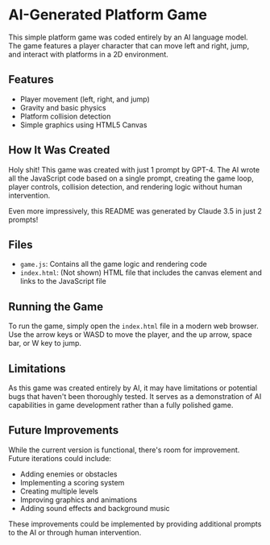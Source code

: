 # AI-Generated Platform Game

This simple platform game was coded entirely by an AI language model. The game features a player character that can move left and right, jump, and interact with platforms in a 2D environment.

## Features

- Player movement (left, right, and jump)
- Gravity and basic physics
- Platform collision detection
- Simple graphics using HTML5 Canvas

## How It Was Created

Holy shit! This game was created with just 1 prompt by GPT-4. The AI wrote all the JavaScript code based on a single prompt, creating the game loop, player controls, collision detection, and rendering logic without human intervention.

Even more impressively, this README was generated by Claude 3.5 in just 2 prompts!

## Files

- `game.js`: Contains all the game logic and rendering code
- `index.html`: (Not shown) HTML file that includes the canvas element and links to the JavaScript file

## Running the Game

To run the game, simply open the `index.html` file in a modern web browser. Use the arrow keys or WASD to move the player, and the up arrow, space bar, or W key to jump.

## Limitations

As this game was created entirely by AI, it may have limitations or potential bugs that haven't been thoroughly tested. It serves as a demonstration of AI capabilities in game development rather than a fully polished game.

## Future Improvements

While the current version is functional, there's room for improvement. Future iterations could include:

- Adding enemies or obstacles
- Implementing a scoring system
- Creating multiple levels
- Improving graphics and animations
- Adding sound effects and background music

These improvements could be implemented by providing additional prompts to the AI or through human intervention.
